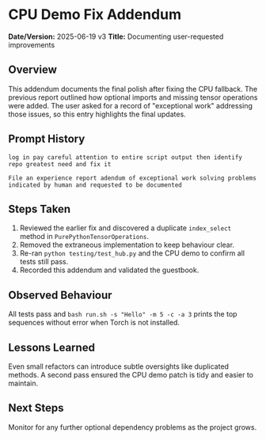 # CPU Demo Fix Addendum

**Date/Version:** 2025-06-19 v3
**Title:** Documenting user-requested improvements

## Overview
This addendum documents the final polish after fixing the CPU fallback.
The previous report outlined how optional imports and missing tensor
operations were added. The user asked for a record of "exceptional work"
addressing those issues, so this entry highlights the final updates.

## Prompt History
```
log in pay careful attention to entire script output then identify repo greatest need and fix it
```
```
File an experience report adendum of exceptional work solving problems indicated by human and requested to be documented
```

## Steps Taken
1. Reviewed the earlier fix and discovered a duplicate `index_select`
   method in `PurePythonTensorOperations`.
2. Removed the extraneous implementation to keep behaviour clear.
3. Re-ran `python testing/test_hub.py` and the CPU demo to confirm all
   tests still pass.
4. Recorded this addendum and validated the guestbook.

## Observed Behaviour
All tests pass and `bash run.sh -s "Hello" -m 5 -c -a 3` prints the top
sequences without error when Torch is not installed.

## Lessons Learned
Even small refactors can introduce subtle oversights like duplicated
methods. A second pass ensured the CPU demo patch is tidy and easier to
maintain.

## Next Steps
Monitor for any further optional dependency problems as the project
grows.
